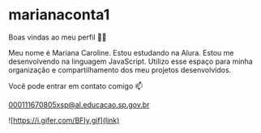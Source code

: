 # marianaconta1

Boas vindas ao meu perfil 💙💙

Meu nome é Mariana Caroline.
Estou estudando na Alura.
Estou me desenvolvendo na linguagem JavaScript.
Utilizo esse espaço para minha organização e compartilhamento dos meu projetos desenvolvidos.

Você pode entrar em contato comigo 📫

000111670805xsp@al.educacao.sp.gov.br

![https://i.gifer.com/BFIy.gif](link)
